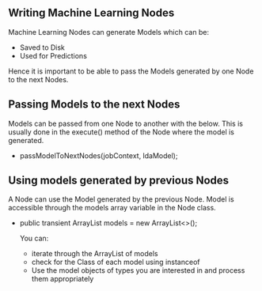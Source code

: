 ## Writing Machine Learning Nodes

Machine Learning Nodes can generate Models which can be:

* Saved to Disk
* Used for Predictions

Hence it is important to be able to pass the Models generated by one Node to the next Nodes.

## Passing Models to the next Nodes

Models can be passed from one Node to another with the below. This is usually done in the execute() method of the Node where the model is generated.

* passModelToNextNodes(jobContext, ldaModel);

## Using models generated by previous Nodes

A Node can use the Model generated by the previous Node. Model is accessible through the models array variable in the Node class.

* public transient ArrayList<Object> models = new ArrayList<>();

You can:

* iterate through the ArrayList of models
* check for the Class of each model using instanceof
* Use the model objects of types you are interested in and process them appropriately

